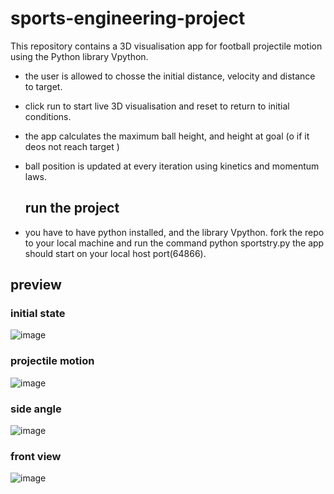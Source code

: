 # sports-engineering-project

This repository contains a 3D visualisation app for football projectile motion using the Python library Vpython.
- the user is allowed to chosse the initial distance, velocity and distance to target.
- click run to start live 3D visualisation and reset to return to initial conditions.
- the app calculates the maximum ball height, and height at goal (o if it deos not reach target )
- ball position is updated at every iteration using kinetics and momentum laws.

  ## run the project
- you have to have python installed, and the library Vpython. fork the repo to your local machine and run the command python sportstry.py the app should start on your local host port(64866).

## preview
### initial state
![image](https://github.com/Salmoon8/sports-engineering-project/assets/93344447/24e0c57f-a1c4-4c11-9421-5bb0885074a8)

### projectile motion 
![image](https://github.com/Salmoon8/sports-engineering-project/assets/93344447/b7f07d35-5f41-4af1-9622-b352727458fd)
### side angle 
![image](https://github.com/Salmoon8/sports-engineering-project/assets/93344447/5d7036bf-df3b-4114-aa35-8641ca35de65)
### front view
![image](https://github.com/Salmoon8/sports-engineering-project/assets/93344447/1d47d46f-a709-4436-8562-9bc2556a5962)




